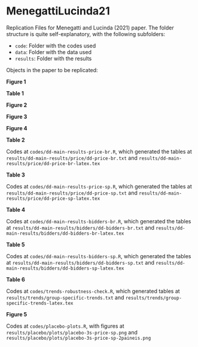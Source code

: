 # MenegattiLucinda21
Replication Files for Menegatti and Lucinda (2021) paper. The folder structure is quite self-explanatory, with the following subfolders:

- `code`: Folder with the codes used
- `data`: Folder with the data used
- `results`: Folder with the results

Objects in the paper to be replicated:

**Figure 1**


**Table 1**


**Figure 2**


**Figure 3**


**Figure 4**


**Table 2**

Codes at `codes/dd-main-results-price-br.R`, which generated the tables at `results/dd-main-results/price/dd-price-br.txt` and `results/dd-main-results/price/dd-price-br-latex.tex`

**Table 3**

Codes at `codes/dd-main-results-price-sp.R`, which generated the tables at `results/dd-main-results/price/dd-price-sp.txt` and `results/dd-main-results/price/dd-price-sp-latex.tex`

**Table 4**

Codes at `codes/dd-main-results-bidders-br.R`, which generated the tables at `results/dd-main-results/bidders/dd-bidders-br.txt` and `results/dd-main-results/bidders/dd-bidders-br-latex.tex`


**Table 5**

Codes at `codes/dd-main-results-bidders-sp.R`, which generated the tables at `results/dd-main-results/bidders/dd-bidders-sp.txt` and `results/dd-main-results/bidders/dd-bidders-sp-latex.tex`


**Table 6**

Codes at `codes/trends-robustness-check.R`, which generated tables at `results/trends/group-specific-trends.txt` and `results/trends/group-specific-trends-latex.tex`

**Figure 5**

Codes at `codes/placebo-plots.R`, with figures at `results/placebo/plots/placebo-3s-price-sp.png` and `results/placebo/plots/placebo-3s-price-sp-2paineis.png`

